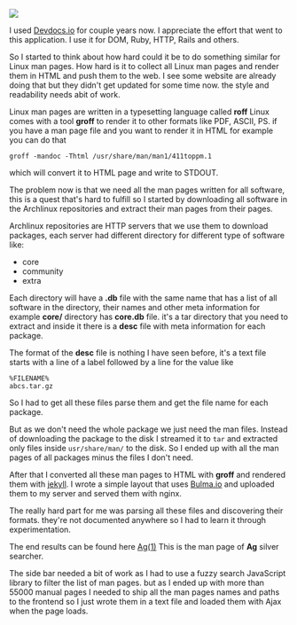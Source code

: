 ![](/public/1607074760556.jpg)

I used [Devdocs.io](https://devdocs.io/) for couple years now. I appreciate the effort that went to this application. I use it for DOM, Ruby, HTTP, Rails and others.

So I started to think about how hard could it be to do something similar for Linux man pages. How hard is it to collect all Linux man pages and render them in HTML and push them to the web. I see some website are already doing that but they didn't get updated for some time now. the style and readability needs abit of work.

Linux man pages are written in a typesetting language called **roff** Linux comes with a tool **groff** to render it to other formats like PDF, ASCII, PS. if you have a man page file and you want to render it in HTML for example you can do that


```shell
groff -mandoc -Thtml /usr/share/man/man1/411toppm.1
```

which will convert it to HTML page and write to STDOUT.

The problem now is that we need all the man pages written for all software, this is a quest that's hard to fulfill so I started by downloading all software in the Archlinux repositories and extract their man pages from their pages.

Archlinux repositories are HTTP servers that we use them to download packages, each server had different directory for different type of software like:

- core
- community
- extra

Each directory will have a **.db** file with the same name that has a list of all software in the directory, their names and other meta information for example **core/** directory has **core.db** file. it's a tar directory that you need to extract and inside it there is a **desc** file with meta information for each package.

The format of the **desc** file is nothing I have seen before, it's a text file starts with a line of a label followed by a line for the value like

```
%FILENAME%
abcs.tar.gz
```

So I had to get all these files parse them and get the file name for each package.

But as we don't need the whole package we just need the man files. Instead of downloading the package to the disk I streamed it to `tar` and extracted only files inside `usr/share/man/` to the disk. So I ended up with all the man pages of all packages minus the files I don't need.

After that I converted all these man pages to HTML with **groff** and rendered them with [jekyll](https://jekyllrb.com/). I wrote a simple layout that uses [Bulma.io](https://jekyllrb.com/) and uploaded them to my server and served them with nginx.

The really hard part for me was parsing all these files and discovering their formats. they're not documented anywhere so I had to learn it through experimentation.

The end results can be found here [Ag(1)](https://man.emadelsaid.com/ag.1/) This is the man page of **Ag** silver searcher.

The side bar needed a bit of work as I had to use a fuzzy search JavaScript library to filter the list of man pages. but as I ended up with more than 55000 manual pages I needed to ship all the man pages names and paths to the frontend so I just wrote them in a text file and loaded them with Ajax when the page loads.
